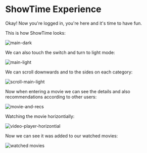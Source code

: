 # ShowTime Experience

Okay! Now you're logged in, you're here and it's time to have fun.

This is how ShowTime looks:

![main-dark](https://github.com/user-attachments/assets/5b96bee5-296f-4ceb-ac4b-0100f065c9fa)

We can also touch the switch and turn to light mode:

![main-light](https://github.com/user-attachments/assets/eb58b9b7-8ece-48a3-98c2-675ca1896a0e)

We can scroll downwards and to the sides on each category:

![scroll-main-light](https://github.com/user-attachments/assets/d3dceba7-53be-400e-86f9-1c0fb67748db)

Now when entering a movie we can see the details and also recommendations according to other users:

![movie-and-recs](https://github.com/user-attachments/assets/2edbc4d6-f919-48ce-a105-4b69c466b9e5)

Watching the movie horizontially:

![video-player-horizontial](https://github.com/user-attachments/assets/1274cc15-654f-4257-9837-24edb66129c0)

Now we can see it was added to our watched movies:

![watched movies](https://github.com/user-attachments/assets/300b7292-7565-41da-bd65-32a782592dd3)
